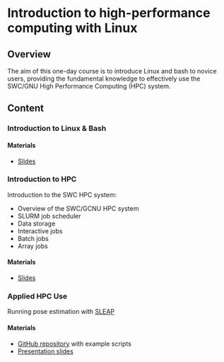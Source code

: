 # Introduction to high-performance computing with Linux

## Overview
The aim of this one-day course is to introduce Linux and bash to novice users, providing the fundamental knowledge to 
effectively use the SWC/GNU High Performance Computing (HPC) system.

## Content
### Introduction to Linux & Bash

#### Materials
- [Slides](../materials/Introduction_to_Linux.pdf)

### Introduction to HPC 

Introduction to the SWC HPC system:
* Overview of the SWC/GCNU HPC system
* SLURM job scheduler
* Data storage
* Interactive jobs
* Batch jobs
* Array jobs

#### Materials
- [Slides](../materials/Introduction_to_HPC.pdf)


### Applied HPC Use
Running pose estimation with [SLEAP](https://sleap.ai)

#### Materials
- [GitHub repository](https://github.com/neuroinformatics-unit/swc-hpc-pose-estimation) with example scripts
- [Presentation slides](https://neuroinformatics-unit.github.io/swc-hpc-pose-estimation)